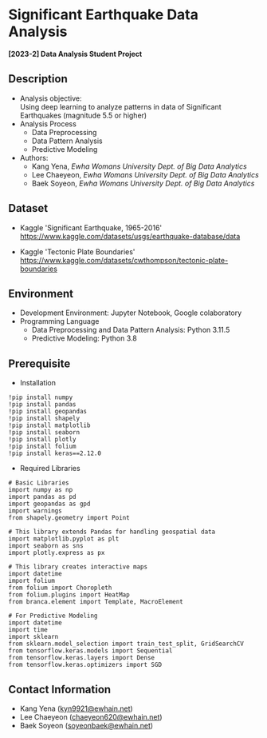 # Significant Earthquake Data Analysis
**[2023-2] Data Analysis Student Project**


## Description
- Analysis objective:<br>
  Using deep learning to analyze patterns in data of Significant Earthquakes (magnitude 5.5 or higher)
- Analysis Process
  - Data Preprocessing
  - Data Pattern Analysis
  - Predictive Modeling
- Authors:
  - Kang Yena, *Ewha Womans University Dept. of Big Data Analytics*
  - Lee Chaeyeon, *Ewha Womans University Dept. of Big Data Analytics*
  - Baek Soyeon, *Ewha Womans University Dept. of Big Data Analytics*


## Dataset
- Kaggle 'Significant Earthquake, 1965-2016'<br>
  https://www.kaggle.com/datasets/usgs/earthquake-database/data

- Kaggle 'Tectonic Plate Boundaries'<br>
  https://www.kaggle.com/datasets/cwthompson/tectonic-plate-boundaries


## Environment
- Development Environment: Jupyter Notebook, Google colaboratory
- Programming Language
  - Data Preprocessing and Data Pattern Analysis: Python 3.11.5
  - Predictive Modeling: Python 3.8
  
## Prerequisite
- Installation
```
!pip install numpy
!pip install pandas 
!pip install geopandas 
!pip install shapely 
!pip install matplotlib 
!pip install seaborn 
!pip install plotly 
!pip install folium
!pip install keras==2.12.0
```

- Required Libraries
```
# Basic Libraries
import numpy as np
import pandas as pd
import geopandas as gpd
import warnings
from shapely.geometry import Point

# This library extends Pandas for handling geospatial data
import matplotlib.pyplot as plt
import seaborn as sns
import plotly.express as px

# This library creates interactive maps
import datetime
import folium
from folium import Choropleth
from folium.plugins import HeatMap
from branca.element import Template, MacroElement

# For Predictive Modeling
import datetime
import time
import sklearn
from sklearn.model_selection import train_test_split, GridSearchCV
from tensorflow.keras.models import Sequential
from tensorflow.keras.layers import Dense
from tensorflow.keras.optimizers import SGD
```

## Contact Information
- Kang Yena (kyn9921@ewhain.net) <br>
- Lee Chaeyeon (chaeyeon620@ewhain.net) <br>
- Baek Soyeon (soyeonbaek@ewhain.net)
